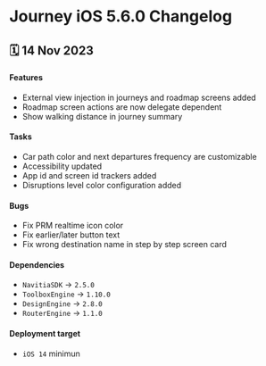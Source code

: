 # Journey iOS 5.6.0 Changelog

<h2>🗓 14 Nov 2023</h2>

#### Features
- External view injection in journeys and roadmap screens added
- Roadmap screen actions are now delegate dependent
- Show walking distance in journey summary

#### Tasks
- Car path color and next departures frequency are customizable
- Accessibility updated
- App id and screen id trackers added
- Disruptions level color configuration added

#### Bugs
- Fix PRM realtime icon color
- Fix earlier/later button text
- Fix wrong destination name in step by step screen card

#### Dependencies
- `NavitiaSDK` -> `2.5.0`
- `ToolboxEngine` -> `1.10.0`
- `DesignEngine` -> `2.8.0`
- `RouterEngine` -> `1.1.0`

#### Deployment target
-  `iOS 14` minimun
